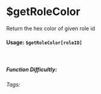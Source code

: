 # $getRoleColor
Return the hex color of given role id

#### Usage: `$getRoleColor[roleID]`
<br/>

##### Function Difficultly: <Badge type="tip" text="Easy" vertical="middle" /> 
###### Tags: <Badge type="tip" text="get" vertical="middle" /> <Badge type="tip" text="role" vertical="middle" /> <Badge type="tip" text="color" vertical="middle" />